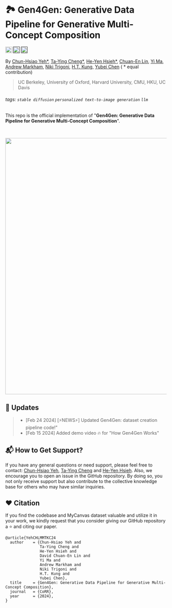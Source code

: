 # 🏞️ Gen4Gen: Generative Data Pipeline for Generative Multi-Concept Composition

<a href="https://danielchyeh.github.io/Gen4Gen/"><img src="https://img.shields.io/static/v1?label=Project&message=Website&color=blue" height=20.5></a>
<a href=""><img src="https://img.shields.io/static/v1?label=Paper&message=Link&color=green" height=20.5></a>
<a href=""><img src="https://img.shields.io/static/v1?label=Project&message=Video&color=red" height=20.5></a>

By [Chun-Hsiao Yeh*](https://danielchyeh.github.io/), [Ta-Ying Cheng*](https://ttchengab.github.io/), [He-Yen Hsieh*](https://www.linkedin.com/in/he-yen-hsieh/), [Chuan-En Lin](https://chuanenlin.com/), [Yi Ma](https://people.eecs.berkeley.edu/~yima/), [Andrew Markham](https://www.cs.ox.ac.uk/people/andrew.markham/), [Niki Trigoni](https://www.cs.ox.ac.uk/people/niki.trigoni/), [H.T. Kung](https://www.eecs.harvard.edu/htk/), [Yubei Chen](https://yubeichen.com/) ( * equal contribution)

> UC Berkeley, University of Oxford, Harvard University, CMU, HKU, UC Davis

###### tags: `stable diffusion` `personalized text-to-image generation` `llm`

This repo is the official implementation of "**Gen4Gen: Generative Data Pipeline for Generative Multi-Concept Composition**".

<br>
<div class="gif">
<p align="center">
<img src='assets/CVPR24-Gen4Gen-animation-HowItWorks.gif' align="center" width=800>
</p>
</div>

## 📝 Updates

>- [Feb 24 2024] [⚡️NEWS⚡️] Updated Gen4Gen: dataset creation pipeline code!" 
>- [Feb 15 2024] Added demo video 🔥 for "How Gen4Gen Works" 

## 📬 How to Get Support?
If you have any general questions or need support, please feel free to contact: [Chun-Hsiao Yeh](mailto:daniel_yeh@berkeley.edu), [Ta-Ying Cheng](mailto:taying.cheng@gmail.com) and [He-Yen Hsieh](mailto:m10502103@gmail.com). Also, we encourage you to open an issue in the GitHub repository. By doing so, you not only receive support but also contribute to the collective knowledge base for others who may have similar inquiries.

## :heart: <a name="11"></a> Citation
If you find the codebase and MyCanvas dataset valuable and utilize it in your work, we kindly request that you consider giving our GitHub repository a ⭐ and citing our paper.
```
@article{YehCHLMMTKC24
  author    = {Chun-Hsiao Yeh and
               Ta-Ying Cheng and
               He-Yen Hsieh and
               David Chuan-En Lin and
               Yi Ma and
               Andrew Markham and
               Niki Trigoni and
               H.T. Kung and
               Yubei Chen},
  title     = {Gen4Gen: Generative Data Pipeline for Generative Multi-Concept Composition},
  journal   = {CoRR},
  year      = {2024},
}
```
